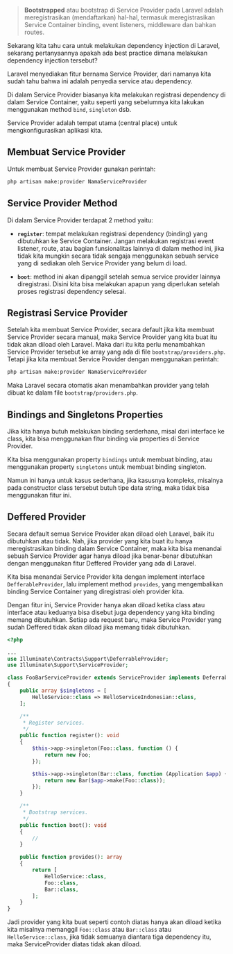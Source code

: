 > **Bootstrapped** atau bootstrap di Service Provider pada Laravel adalah meregistrasikan (mendaftarkan) hal-hal, termasuk meregistrasikan Service Container binding, event listeners, middleware dan bahkan routes.

Sekarang kita tahu cara untuk melakukan dependency injection di Laravel, sekarang pertanyaannya apakah ada best practice dimana melakukan dependency injection tersebut?

Laravel menyediakan fitur bernama Service Provider, dari namanya kita sudah tahu bahwa ini adalah penyedia service atau dependency.

Di dalam Service Provider biasanya kita melakukan registrasi dependency di dalam Service Container, yaitu seperti yang sebelumnya kita lakukan menggunakan method `bind`, `singleton` dsb.

Service Provider adalah tempat utama (central place) untuk mengkonfigurasikan aplikasi kita.

## Membuat Service Provider

Untuk membuat Service Provider gunakan perintah:

```bash
php artisan make:provider NamaServiceProvider
```

## Service Provider Method

Di dalam Service Provider terdapat 2 method yaitu:

- **`register`**: tempat melakukan registrasi dependency (binding) yang dibutuhkan ke Service Container. Jangan melakukan registrasi event listener, route, atau bagian funsionalitas lainnya di dalam method ini, jika tidak kita mungkin secara tidak sengaja menggunakan sebuah service yang di sediakan oleh Service Provider yang belum di load.

- **`boot`**: method ini akan dipanggil setelah semua service provider lainnya diregistrasi. Disini kita bisa melakukan apapun yang diperlukan setelah proses registrasi dependency selesai.

## Registrasi Service Provider

Setelah kita membuat Service Provider, secara default jika kita membuat Service Provider secara manual, maka Service Provider yang kita buat itu tidak akan diload oleh Laravel. Maka dari itu kita perlu menambahkan Service Provider tersebut ke array yang ada di file `bootstrap/providers.php`. Tetapi jika kita membuat Service Provider dengan menggunakan perintah:

```bash
php artisan make:provider NamaServiceProvider
```

Maka Laravel secara otomatis akan menambahkan provider yang telah dibuat ke dalam file `bootstrap/providers.php`.

## Bindings and Singletons Properties

Jika kita hanya butuh melakukan binding serderhana, misal dari interface ke class, kita bisa menggunakan fitur binding via properties di Service Provider.

Kita bisa menggunakan property `bindings` untuk membuat binding, atau menggunakan property `singletons` untuk membuat binding singleton.

Namun ini hanya untuk kasus sederhana, jika kasusnya kompleks, misalnya pada constructor class tersebut butuh tipe data string, maka tidak bisa menggunakan fitur ini.

## Deffered Provider

Secara default semua Service Provider akan diload oleh Laravel, baik itu dibutuhkan atau tidak. Nah, jika provider yang kita buat itu hanya meregistrasikan binding dalam Service Container, maka kita bisa menandai sebuah Service Provider agar hanya diload jika benar-benar dibutuhkan dengan menggunakan fitur Deffered Provider yang ada di Laravel.

Kita bisa menandai Service Provider kita dengan implement interface `DefferableProvider`, lalu implement method `provides`, yang mengembalikan binding Service Container yang diregistrasi oleh provider kita.

Dengan fitur ini, Service Provider hanya akan diload ketika class atau interface atau keduanya bisa disebut juga dependency yang kita binding memang dibutuhkan. Setiap ada request baru, maka Service Provider yang sudah Deffered tidak akan diload jika memang tidak dibutuhkan.

```php
<?php

...
use Illuminate\Contracts\Support\DeferrableProvider;
use Illuminate\Support\ServiceProvider;

class FooBarServiceProvider extends ServiceProvider implements DeferrableProvider
{
    public array $singletons = [
        HelloService::class => HelloServiceIndonesian::class,
    ];

    /**
     * Register services.
     */
    public function register(): void
    {
        $this->app->singleton(Foo::class, function () {
            return new Foo;
        });

        $this->app->singleton(Bar::class, function (Application $app) {
            return new Bar($app->make(Foo::class));
        });
    }

    /**
     * Bootstrap services.
     */
    public function boot(): void
    {
        //
    }

    public function provides(): array
    {
        return [
            HelloService::class,
            Foo::class,
            Bar::class,
        ];
    }
}
```

Jadi provider yang kita buat seperti contoh diatas hanya akan diload ketika kita misalnya memanggil `Foo::class` atau `Bar::class` atau `HelloService::class`, jika tidak semuanya diantara tiga dependency itu, maka ServiceProvider diatas tidak akan diload.